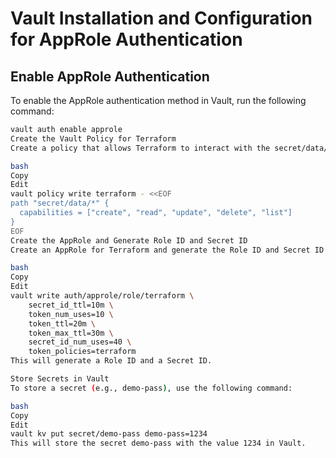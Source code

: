 # Vault Installation and Configuration for AppRole Authentication

## Enable AppRole Authentication

To enable the AppRole authentication method in Vault, run the following command:

```bash
vault auth enable approle
Create the Vault Policy for Terraform
Create a policy that allows Terraform to interact with the secret/data/* path in Vault:

bash
Copy
Edit
vault policy write terraform - <<EOF
path "secret/data/*" {
  capabilities = ["create", "read", "update", "delete", "list"]
}
EOF
Create the AppRole and Generate Role ID and Secret ID
Create an AppRole for Terraform and generate the Role ID and Secret ID by running the following:

bash
Copy
Edit
vault write auth/approle/role/terraform \
    secret_id_ttl=10m \
    token_num_uses=10 \
    token_ttl=20m \
    token_max_ttl=30m \
    secret_id_num_uses=40 \
    token_policies=terraform
This will generate a Role ID and a Secret ID.

Store Secrets in Vault
To store a secret (e.g., demo-pass), use the following command:

bash
Copy
Edit
vault kv put secret/demo-pass demo-pass=1234
This will store the secret demo-pass with the value 1234 in Vault.